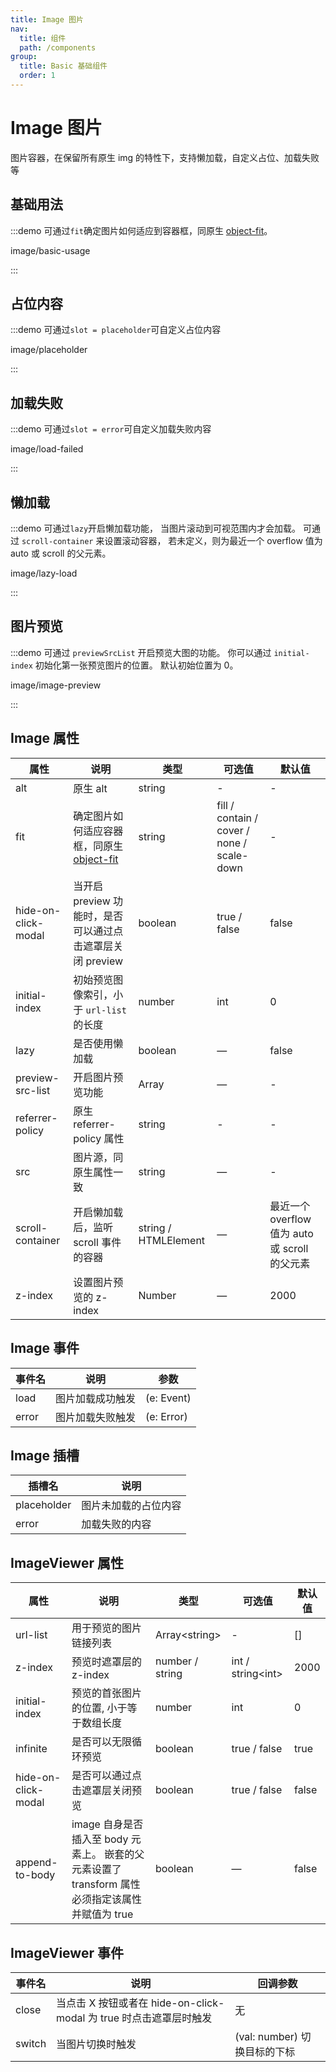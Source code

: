 ```yaml
---
title: Image 图片
nav:
  title: 组件
  path: /components
group:
  title: Basic 基础组件
  order: 1
---
```

# Image 图片

图片容器，在保留所有原生 img 的特性下，支持懒加载，自定义占位、加载失败等

<style lang="scss">
.demo-image {
  .block {
    padding: 30px 0;
    text-align: center;
    border-right: solid 1px var(--el-border-color-base);
    display: inline-block;
    width: 20%;
    box-sizing: border-box;
    vertical-align: top;
    &:last-child {
      border-right: none;
    }
  }

  .demonstration {
    display: block;
    color: var(--el-text-color-secondary);
    font-size: 14px;
    margin-bottom: 20px;
  }
}

.demo-image__placeholder,
.demo-image__error {
  @extend .demo-image;

  .block {
    width: 49%;
  }

  .el-image {
    padding: 0 5px;
    max-width: 300px;
    max-height: 200px;
  }

  .image-slot {
    display: flex;
    justify-content: center;
    align-items: center;
    width: 100%;
    height: 100%;
    background: #f5f7fa;
    color: var(--el-text-color-secondary);
    font-size: 14px;
  }
}

.demo-image__placeholder {
  .dot {
    animation: dot 2s infinite steps(3, start);
    overflow: hidden;
  }
}

.demo-image__error {
  .image-slot {
    font-size: 30px;
    .el-icon {
      font-size: 30px;
    }
  }
  .el-image {
    width: 100%;
    height: 200px;
  }
}
</style>

## 基础用法

:::demo 可通过`fit`确定图片如何适应到容器框，同原生 [object-fit](https://developer.mozilla.org/en-US/docs/Web/CSS/object-fit)。

image/basic-usage

:::

## 占位内容

:::demo 可通过`slot = placeholder`可自定义占位内容

image/placeholder

:::

## 加载失败

:::demo 可通过`slot = error`可自定义加载失败内容

image/load-failed

:::

## 懒加载

:::demo 可通过`lazy`开启懒加载功能， 当图片滚动到可视范围内才会加载。 可通过 `scroll-container` 来设置滚动容器， 若未定义，则为最近一个 overflow 值为 auto 或 scroll 的父元素。

image/lazy-load

:::

## 图片预览

:::demo 可通过 `previewSrcList` 开启预览大图的功能。 你可以通过 `initial-index` 初始化第一张预览图片的位置。 默认初始位置为 0。

image/image-preview

:::

## Image 属性

| 属性                  | 说明                                                                                        | 类型                   | 可选值                                        | 默认值                                 |
| ------------------- | ----------------------------------------------------------------------------------------- | -------------------- | ------------------------------------------ | ----------------------------------- |
| alt                 | 原生 alt                                                                                    | string               | -                                          | -                                   |
| fit                 | 确定图片如何适应容器框，同原生 [object-fit](https://developer.mozilla.org/en-US/docs/Web/CSS/object-fit) | string               | fill / contain / cover / none / scale-down | -                                   |
| hide-on-click-modal | 当开启 preview 功能时，是否可以通过点击遮罩层关闭 preview                                                     | boolean              | true / false                               | false                               |
| initial-index       | 初始预览图像索引，小于 `url-list` 的长度                                                                | number               | int                                        | 0                                   |
| lazy                | 是否使用懒加载                                                                                   | boolean              | —                                          | false                               |
| preview-src-list    | 开启图片预览功能                                                                                  | Array                | —                                          | -                                   |
| referrer-policy     | 原生 referrer-policy 属性                                                                     | string               | -                                          | -                                   |
| src                 | 图片源，同原生属性一致                                                                               | string               | —                                          | -                                   |
| scroll-container    | 开启懒加载后，监听 scroll 事件的容器                                                                    | string / HTMLElement | —                                          | 最近一个 overflow 值为 auto 或 scroll 的父元素 |
| z-index             | 设置图片预览的 z-index                                                                           | Number               | —                                          | 2000                                |

## Image 事件

| 事件名   | 说明       | 参数         |
| ----- | -------- | ---------- |
| load  | 图片加载成功触发 | (e: Event) |
| error | 图片加载失败触发 | (e: Error) |

## Image 插槽

| 插槽名         | 说明         |
| ----------- | ---------- |
| placeholder | 图片未加载的占位内容 |
| error       | 加载失败的内容    |

## ImageViewer 属性

| 属性                  | 说明                                                             | 类型                | 可选值                   | 默认值   |
| ------------------- | -------------------------------------------------------------- | ----------------- | --------------------- | ----- |
| url-list            | 用于预览的图片链接列表                                                    | Array\<string\> | -                     | []    |
| z-index             | 预览时遮罩层的 z-index                                                | number / string   | int / string\<int\> | 2000  |
| initial-index       | 预览的首张图片的位置, 小于等于数组长度                                           | number            | int                   | 0     |
| infinite            | 是否可以无限循环预览                                                     | boolean           | true / false          | true  |
| hide-on-click-modal | 是否可以通过点击遮罩层关闭预览                                                | boolean           | true / false          | false |
| append-to-body      | image 自身是否插入至 body 元素上。 嵌套的父元素设置了 transform 属性必须指定该属性并赋值为 true | boolean           | —                     | false |

## ImageViewer 事件

| 事件名    | 说明                                               | 回调参数                  |
| ------ | ------------------------------------------------ | --------------------- |
| close  | 当点击 X 按钮或者在 hide-on-click-modal 为 true 时点击遮罩层时触发 | 无                     |
| switch | 当图片切换时触发                                         | (val: number) 切换目标的下标 |
